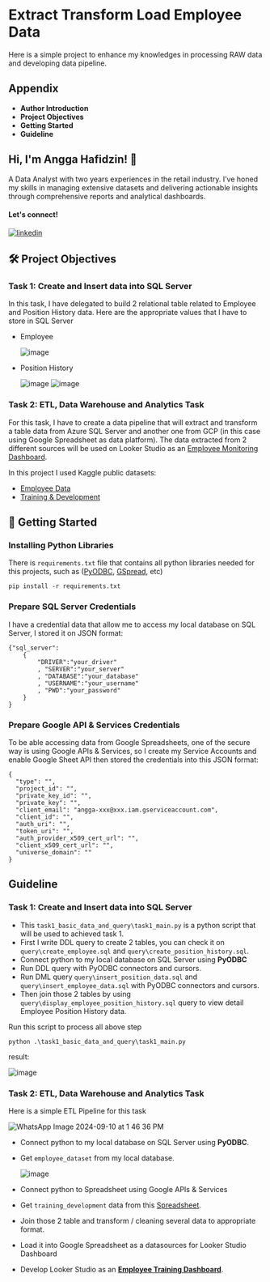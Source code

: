 
# Extract Transform Load Employee Data

Here is a simple project to enhance  my knowledges in processing RAW data and developing data pipeline.


## Appendix

- **Author Introduction**
- **Project Objectives**
- **Getting Started**
- **Guideline**


## Hi, I'm Angga Hafidzin! 👋
A Data Analyst with two years experiences in the retail industry. I’ve honed my skills in managing extensive datasets and delivering actionable insights through comprehensive reports and analytical dashboards.
#### Let's connect! 
[![linkedin](https://img.shields.io/badge/linkedin-0A66C2?style=for-the-badge&logo=linkedin&logoColor=white)](https://www.linkedin.com/in/anggaph/)

## 🛠 Project Objectives
### **Task 1**: Create and Insert data into SQL Server
In this task, I have delegated to build 2 relational table related to Employee and Position History data. Here are the appropriate values that I have to store in SQL Server

- Employee

  ![image](https://github.com/user-attachments/assets/bea8d50b-7e57-4917-a8be-c127edd092b3)

- Position History

  ![image](https://github.com/user-attachments/assets/0f760f62-898a-4d04-815c-15aaf6169fa4)
  ![image](https://github.com/user-attachments/assets/4076f920-611e-42f5-9fb6-6a87b803ab54)

### **Task 2**: ETL, Data Warehouse and Analytics Task
For this task, I have to create a data pipeline that will extract and transform a table data from Azure SQL Server and  another one from GCP (in this case using Google Spreadsheet as data platform). The data extracted from 2 different sources will be used on Looker Studio as an [Employee Monitoring Dashboard](https://lookerstudio.google.com/reporting/da25f3a4-d158-409d-a357-c26df808a839).

In this project I used Kaggle public datasets:
- [Employee Data](https://www.kaggle.com/datasets/ravindrasinghrana/employeedataset?resource=download&select=employee_data.csv)
- [Training & Development](https://www.kaggle.com/datasets/ravindrasinghrana/employeedataset?resource=download&select=training_and_development_data.csv)



## 📌 Getting Started
### Installing Python Libraries
There is `requirements.txt` file that contains all python libraries needed for this projects, such as ([PyODBC](https://pypi.org/project/pyodbc/), [GSpread](https://pypi.org/project/gspread/), etc)
```
pip install -r requirements.txt
```

### Prepare SQL Server Credentials
I have a credential data that allow me to access my local database on SQL Server, I stored it on JSON format:
```
{"sql_server":
    {
        "DRIVER":"your_driver"
        , "SERVER":"your_server"
        , "DATABASE":"your_database"
        , "USERNAME":"your_username"
        , "PWD":"your_password"
    }
}
```

### Prepare Google API & Services Credentials
To be able accessing data from Google Spreadsheets, one of the secure way is using Google APIs & Services, so I create my Service Accounts and enable Google Sheet API then stored the credentials into this JSON format:
```
{
  "type": "",
  "project_id": "",
  "private_key_id": "",
  "private_key": "",
  "client_email": "angga-xxx@xxx.iam.gserviceaccount.com",
  "client_id": "",
  "auth_uri": "",
  "token_uri": "",
  "auth_provider_x509_cert_url": "",
  "client_x509_cert_url": "",
  "universe_domain": ""
}

```

## Guideline
### Task 1: Create and Insert data into SQL Server
- This `task1_basic_data_and_query\task1_main.py` is a python script that will be used to achieved task 1.
- First I write DDL query to create 2 tables, you can check it on `query\create_employee.sql` and `query\create_position_history.sql`.
- Connect python to my local database on SQL Server using **PyODBC**
- Run DDL query with PyODBC connectors and cursors.
- Run DML query `query\insert_position_data.sql` and `query\insert_employee_data.sql` with PyODBC connectors and cursors.
- Then join those 2 tables by using `query\display_employee_position_history.sql` query to view detail Employee Position History data.

Run this script to process all above step
``` Window Powershell
python .\task1_basic_data_and_query\task1_main.py
```
result:

![image](https://github.com/user-attachments/assets/83531bad-f5ee-480a-97ee-302961bd9c05)


### Task 2: ETL, Data Warehouse and Analytics Task
Here is a simple ETL Pipeline for this task

![WhatsApp Image 2024-09-10 at 1 46 36 PM](https://github.com/user-attachments/assets/b2b59e52-7376-4f0e-95c7-520c6fa139aa)


- Connect python to my local database on SQL Server using **PyODBC**.
- Get `employee_dataset` from my local database.
  
  ![image](https://github.com/user-attachments/assets/fadf934a-7567-4479-990f-c8e435de3220)
  
- Connect python to Spreadsheet using Google APIs & Services
- Get `training_development` data from this [Spreadsheet](https://docs.google.com/spreadsheets/d/1nfxwUaTRQCVl3QTrBlcfAlQ509X8bXkFlRJdziCdds0/edit?gid=1222139431#gid=1222139431&range=A1:I3001).
- Join those 2 table and transform / cleaning several data to appropriate format.
- Load it into Google Spreadsheet as a datasources for Looker Studio Dashboard
- Develop Looker Studio as an [**Employee Training Dashboard**](https://lookerstudio.google.com/reporting/da25f3a4-d158-409d-a357-c26df808a839).
